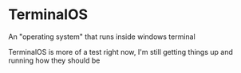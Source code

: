 # TerminalOS
An "operating system" that runs inside windows terminal

TerminalOS is more of a test right now, I'm still getting things up and running how they should be

